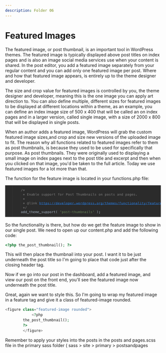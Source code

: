 ```yaml
---
description: Folder 06
---
```


# Featured Images

The featured image, or post thumbnail,  is an important tool in WordPress themes. The featured image is typically displayed above post titles on index pages and is also an image social media services use when your content is shared. In the post editor, you add a featured image separately from your regular content and you can add only one featured image per post. Where and how that featured image appears, is entirely up to the theme designer and developer.

The size and crop value for featured images is controlled by you, the theme designer and developer, meaning this is the one image you can apply art direction to. You can also define multiple, different sizes for featured images to be displayed at different locations within a theme, as an example, you can define an index image size of 500 x 400 that will be called an on index pages and in a larger version, called single image, with a size of 2000 x 800 that will be displayed in single posts.

When an author adds a featured image, WordPress will grab the custom featured image sizes,and crop and size new versions of the uploaded image to fit. The reason why all functions related to featured images refer to them as post thumbnails, is because they used to be used for specifically that purpose. As post thumbnails. They were originally used to displaying a small image on index pages next to the post title and excerpt and then when you clicked on that image, you'd be taken to the full article. Today we use featured images for a lot more than that.

The function for the feature image is located in your functions.php file:

![](.gitbook/assets/screen-shot-2018-05-15-at-15.17.48.png)

So the functionality is there, but how do we get the feature image to show in our single post. We need to open up our content.php and add the following code:

```php
<?php the_post_thumbnail(); ?>
```

This will then place the thumbnail into your post. I want it to be just underneath the post title so I'm going to place that code just after the closing header tag. 

Now if we go into our post in the dashboard, add a featured image, and view our post on the front end, you'll see the featured image now underneath the post title. 

Great,  again we want to style this. So I'm going to wrap my featured  image in a feature tag and give it a class of featured-image rounded. 

```php
<figure class="featured-image rounded">
            <?php 
        the_post_thumbnail();
        ?>
        </figure>
```

Remember to apply your styles into the posts in the posts and pages.scss file in the primary sass folder \( sass &gt; site &gt; primary &gt; postsandpages 

